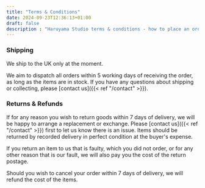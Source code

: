 ```yaml
---
title: "Terms & Conditions"
date: 2024-09-23T12:36:13+01:00
draft: false
description : "Haruyama Studio terms & conditions - how to place an order for a ceramic piece, etc."
---
```


### Shipping

We ship to the UK only at the moment.

We aim to dispatch all orders within 5 working days of receiving the order, as long as the items are in stock. If you have any questions about shipping or collecting, please [contact us]({{< ref "/contact" >}}).

### Returns & Refunds

If for any reason you wish to return goods within 7 days of delivery, we will be happy to arrange a replacement or exchange. Please [contact us]({{< ref "/contact" >}}) first to let us know there is an issue. Items should be returned by recorded delivery in perfect condition at the buyer's expense.

If you return an item to us that is faulty, which you did not order, or for any other reason that is our fault, we will also pay you the cost of the return postage.

Should you wish to cancel your order within 7 days of delivery, we will refund the cost of the items.